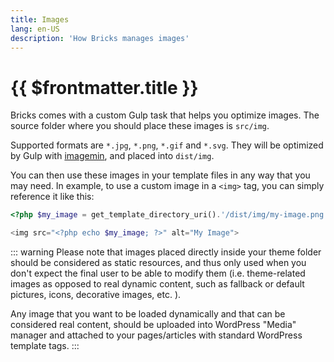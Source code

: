 ```yaml
---
title: Images
lang: en-US
description: 'How Bricks manages images'
---
```


# {{ $frontmatter.title }}

Bricks comes with a custom Gulp task that helps you optimize images. The source folder where you should place these images is `src/img`.

Supported formats are `*.jpg`, `*.png`, `*.gif` and `*.svg`. They will be optimized by Gulp with [imagemin](https://github.com/imagemin/imagemin), and placed into `dist/img`.

You can then use these images in your template files in any way that you may need. In example, to use a custom image in a `<img>` tag, you can simply reference it like this:

```php
<?php $my_image = get_template_directory_uri().'/dist/img/my-image.png'; ?>

<img src="<?php echo $my_image; ?>" alt="My Image">
```


::: warning
Please note that images placed directly inside your theme folder should be considered as static resources, and thus only used when you don't expect the final user to be able to modify them (i.e. theme-related images as opposed to real dynamic content, such as fallback or default pictures, icons, decorative images, etc. ).

Any image that you want to be loaded dynamically and that can be considered real content, should be uploaded into WordPress "Media" manager and attached to your pages/articles with standard WordPress template tags.
:::

